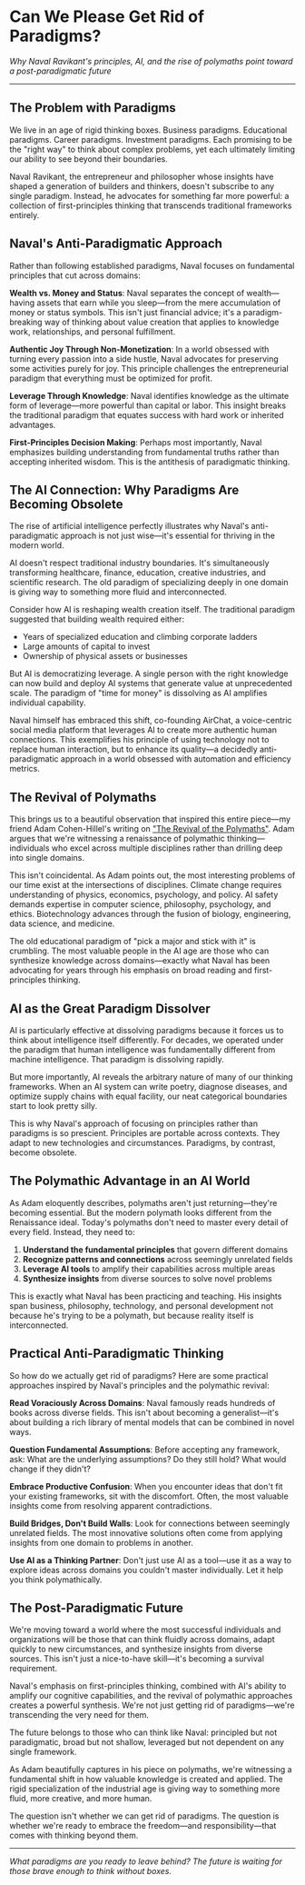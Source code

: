 # Can We Please Get Rid of Paradigms?

*Why Naval Ravikant's principles, AI, and the rise of polymaths point toward a post-paradigmatic future*

---

## The Problem with Paradigms

We live in an age of rigid thinking boxes. Business paradigms. Educational paradigms. Career paradigms. Investment paradigms. Each promising to be the "right way" to think about complex problems, yet each ultimately limiting our ability to see beyond their boundaries.

Naval Ravikant, the entrepreneur and philosopher whose insights have shaped a generation of builders and thinkers, doesn't subscribe to any single paradigm. Instead, he advocates for something far more powerful: a collection of first-principles thinking that transcends traditional frameworks entirely.

## Naval's Anti-Paradigmatic Approach

Rather than following established paradigms, Naval focuses on fundamental principles that cut across domains:

**Wealth vs. Money and Status**: Naval separates the concept of wealth—having assets that earn while you sleep—from the mere accumulation of money or status symbols. This isn't just financial advice; it's a paradigm-breaking way of thinking about value creation that applies to knowledge work, relationships, and personal fulfillment.

**Authentic Joy Through Non-Monetization**: In a world obsessed with turning every passion into a side hustle, Naval advocates for preserving some activities purely for joy. This principle challenges the entrepreneurial paradigm that everything must be optimized for profit.

**Leverage Through Knowledge**: Naval identifies knowledge as the ultimate form of leverage—more powerful than capital or labor. This insight breaks the traditional paradigm that equates success with hard work or inherited advantages.

**First-Principles Decision Making**: Perhaps most importantly, Naval emphasizes building understanding from fundamental truths rather than accepting inherited wisdom. This is the antithesis of paradigmatic thinking.

## The AI Connection: Why Paradigms Are Becoming Obsolete

The rise of artificial intelligence perfectly illustrates why Naval's anti-paradigmatic approach is not just wise—it's essential for thriving in the modern world.

AI doesn't respect traditional industry boundaries. It's simultaneously transforming healthcare, finance, education, creative industries, and scientific research. The old paradigm of specializing deeply in one domain is giving way to something more fluid and interconnected.

Consider how AI is reshaping wealth creation itself. The traditional paradigm suggested that building wealth required either:
- Years of specialized education and climbing corporate ladders
- Large amounts of capital to invest
- Ownership of physical assets or businesses

But AI is democratizing leverage. A single person with the right knowledge can now build and deploy AI systems that generate value at unprecedented scale. The paradigm of "time for money" is dissolving as AI amplifies individual capability.

Naval himself has embraced this shift, co-founding AirChat, a voice-centric social media platform that leverages AI to create more authentic human connections. This exemplifies his principle of using technology not to replace human interaction, but to enhance its quality—a decidedly anti-paradigmatic approach in a world obsessed with automation and efficiency metrics.

## The Revival of Polymaths

This brings us to a beautiful observation that inspired this entire piece—my friend Adam Cohen-Hillel's writing on ["The Revival of the Polymaths"](https://essays.adamcohenhillel.com/p/the-revival-of-the-polymaths). Adam argues that we're witnessing a renaissance of polymathic thinking—individuals who excel across multiple disciplines rather than drilling deep into single domains.

This isn't coincidental. As Adam points out, the most interesting problems of our time exist at the intersections of disciplines. Climate change requires understanding of physics, economics, psychology, and policy. AI safety demands expertise in computer science, philosophy, psychology, and ethics. Biotechnology advances through the fusion of biology, engineering, data science, and medicine.

The old educational paradigm of "pick a major and stick with it" is crumbling. The most valuable people in the AI age are those who can synthesize knowledge across domains—exactly what Naval has been advocating for years through his emphasis on broad reading and first-principles thinking.

## AI as the Great Paradigm Dissolver

AI is particularly effective at dissolving paradigms because it forces us to think about intelligence itself differently. For decades, we operated under the paradigm that human intelligence was fundamentally different from machine intelligence. That paradigm is dissolving rapidly.

But more importantly, AI reveals the arbitrary nature of many of our thinking frameworks. When an AI system can write poetry, diagnose diseases, and optimize supply chains with equal facility, our neat categorical boundaries start to look pretty silly.

This is why Naval's approach of focusing on principles rather than paradigms is so prescient. Principles are portable across contexts. They adapt to new technologies and circumstances. Paradigms, by contrast, become obsolete.

## The Polymathic Advantage in an AI World

As Adam eloquently describes, polymaths aren't just returning—they're becoming essential. But the modern polymath looks different from the Renaissance ideal. Today's polymaths don't need to master every detail of every field. Instead, they need to:

1. **Understand the fundamental principles** that govern different domains
2. **Recognize patterns and connections** across seemingly unrelated fields  
3. **Leverage AI tools** to amplify their capabilities across multiple areas
4. **Synthesize insights** from diverse sources to solve novel problems

This is exactly what Naval has been practicing and teaching. His insights span business, philosophy, technology, and personal development not because he's trying to be a polymath, but because reality itself is interconnected.

## Practical Anti-Paradigmatic Thinking

So how do we actually get rid of paradigms? Here are some practical approaches inspired by Naval's principles and the polymathic revival:

**Read Voraciously Across Domains**: Naval famously reads hundreds of books across diverse fields. This isn't about becoming a generalist—it's about building a rich library of mental models that can be combined in novel ways.

**Question Fundamental Assumptions**: Before accepting any framework, ask: What are the underlying assumptions? Do they still hold? What would change if they didn't?

**Embrace Productive Confusion**: When you encounter ideas that don't fit your existing frameworks, sit with the discomfort. Often, the most valuable insights come from resolving apparent contradictions.

**Build Bridges, Don't Build Walls**: Look for connections between seemingly unrelated fields. The most innovative solutions often come from applying insights from one domain to problems in another.

**Use AI as a Thinking Partner**: Don't just use AI as a tool—use it as a way to explore ideas across domains you couldn't master individually. Let it help you think polymathically.

## The Post-Paradigmatic Future

We're moving toward a world where the most successful individuals and organizations will be those that can think fluidly across domains, adapt quickly to new circumstances, and synthesize insights from diverse sources. This isn't just a nice-to-have skill—it's becoming a survival requirement.

Naval's emphasis on first-principles thinking, combined with AI's ability to amplify our cognitive capabilities, and the revival of polymathic approaches creates a powerful synthesis. We're not just getting rid of paradigms—we're transcending the very need for them.

The future belongs to those who can think like Naval: principled but not paradigmatic, broad but not shallow, leveraged but not dependent on any single framework.

As Adam beautifully captures in his piece on polymaths, we're witnessing a fundamental shift in how valuable knowledge is created and applied. The rigid specialization of the industrial age is giving way to something more fluid, more creative, and more human.

The question isn't whether we can get rid of paradigms. The question is whether we're ready to embrace the freedom—and responsibility—that comes with thinking beyond them.

---

*What paradigms are you ready to leave behind? The future is waiting for those brave enough to think without boxes.*